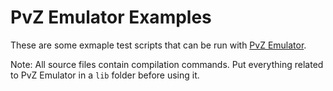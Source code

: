 # PvZ Emulator Examples

These are some exmaple test scripts that can be run with [PvZ Emulator](https://github.com/Rottenham/PvZ-Emulator).

Note: All source files contain compilation commands. Put everything related to PvZ Emulator in a `lib` folder before using it.